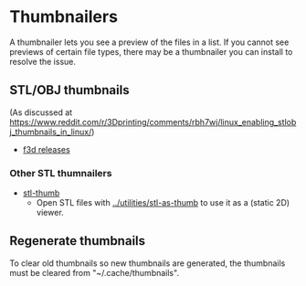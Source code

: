 # Thumbnailers

A thumbnailer lets you see a preview of the files in a list. If you cannot see previews of certain file types, there may be a thumbnailer you can install to resolve the issue.


## STL/OBJ thumbnails
(As discussed at <https://www.reddit.com/r/3Dprinting/comments/rbh7wj/linux_enabling_stlobj_thumbnails_in_linux/>)
- [f3d releases](https://github.com/f3d-app/f3d/releases)

### Other STL thumnailers
- [stl-thumb](https://github.com/unlimitedbacon/stl-thumb/releases)
  - Open STL files with [../utilities/stl-as-thumb](../utilities/stl-as-thumb) to use it as a (static 2D) viewer.

## Regenerate thumbnails
To clear old thumbnails so new thumbnails are generated, the thumbnails must be cleared from "~/.cache/thumbnails".
